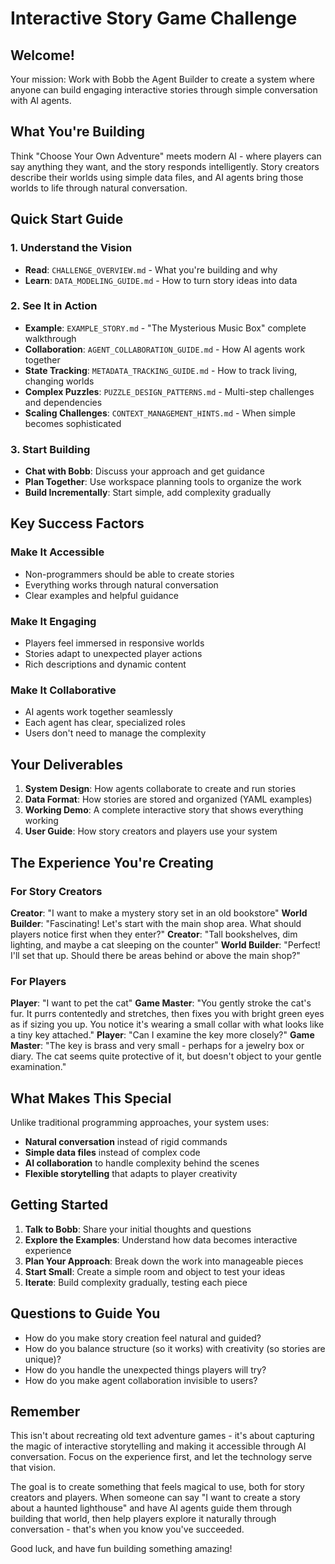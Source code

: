 # Interactive Story Game Challenge

## Welcome!

Your mission: Work with Bobb the Agent Builder to create a system where anyone can build engaging interactive stories through simple conversation with AI agents.

## What You're Building

Think "Choose Your Own Adventure" meets modern AI - where players can say anything they want, and the story responds intelligently. Story creators describe their worlds using simple data files, and AI agents bring those worlds to life through natural conversation.

## Quick Start Guide

### 1. Understand the Vision

- **Read**: `CHALLENGE_OVERVIEW.md` - What you're building and why
- **Learn**: `DATA_MODELING_GUIDE.md` - How to turn story ideas into data

### 2. See It in Action

- **Example**: `EXAMPLE_STORY.md` - "The Mysterious Music Box" complete walkthrough
- **Collaboration**: `AGENT_COLLABORATION_GUIDE.md` - How AI agents work together
- **State Tracking**: `METADATA_TRACKING_GUIDE.md` - How to track living, changing worlds
- **Complex Puzzles**: `PUZZLE_DESIGN_PATTERNS.md` - Multi-step challenges and dependencies
- **Scaling Challenges**: `CONTEXT_MANAGEMENT_HINTS.md` - When simple becomes sophisticated

### 3. Start Building

- **Chat with Bobb**: Discuss your approach and get guidance
- **Plan Together**: Use workspace planning tools to organize the work
- **Build Incrementally**: Start simple, add complexity gradually

## Key Success Factors

### Make It Accessible

- Non-programmers should be able to create stories
- Everything works through natural conversation
- Clear examples and helpful guidance

### Make It Engaging

- Players feel immersed in responsive worlds
- Stories adapt to unexpected player actions
- Rich descriptions and dynamic content

### Make It Collaborative

- AI agents work together seamlessly
- Each agent has clear, specialized roles
- Users don't need to manage the complexity

## Your Deliverables

1. **System Design**: How agents collaborate to create and run stories
2. **Data Format**: How stories are stored and organized (YAML examples)
3. **Working Demo**: A complete interactive story that shows everything working
4. **User Guide**: How story creators and players use your system

## The Experience You're Creating

### For Story Creators

**Creator**: "I want to make a mystery story set in an old bookstore"
**World Builder**: "Fascinating! Let's start with the main shop area. What should players notice first when they enter?"
**Creator**: "Tall bookshelves, dim lighting, and maybe a cat sleeping on the counter"
**World Builder**: "Perfect! I'll set that up. Should there be areas behind or above the main shop?"

### For Players

**Player**: "I want to pet the cat"
**Game Master**: "You gently stroke the cat's fur. It purrs contentedly and stretches, then fixes you with bright green eyes as if sizing you up. You notice it's wearing a small collar with what looks like a tiny key attached."
**Player**: "Can I examine the key more closely?"
**Game Master**: "The key is brass and very small - perhaps for a jewelry box or diary. The cat seems quite protective of it, but doesn't object to your gentle examination."

## What Makes This Special

Unlike traditional programming approaches, your system uses:

- **Natural conversation** instead of rigid commands
- **Simple data files** instead of complex code  
- **AI collaboration** to handle complexity behind the scenes
- **Flexible storytelling** that adapts to player creativity

## Getting Started

1. **Talk to Bobb**: Share your initial thoughts and questions
2. **Explore the Examples**: Understand how data becomes interactive experience
3. **Plan Your Approach**: Break down the work into manageable pieces
4. **Start Small**: Create a simple room and object to test your ideas
5. **Iterate**: Build complexity gradually, testing each piece

## Questions to Guide You

- How do you make story creation feel natural and guided?
- How do you balance structure (so it works) with creativity (so stories are unique)?
- How do you handle the unexpected things players will try?
- How do you make agent collaboration invisible to users?

## Remember

This isn't about recreating old text adventure games - it's about capturing the magic of interactive storytelling and making it accessible through AI conversation. Focus on the experience first, and let the technology serve that vision.

The goal is to create something that feels magical to use, both for story creators and players. When someone can say "I want to create a story about a haunted lighthouse" and have AI agents guide them through building that world, then help players explore it naturally through conversation - that's when you know you've succeeded.

Good luck, and have fun building something amazing!
